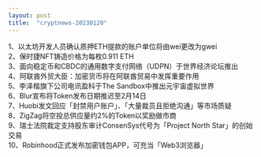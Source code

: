 ```yaml
---
layout: post
title:  "cryptnews-20230120"
---
```

1、以太坊开发人员确认质押ETH提款的账户单位将由wei更改为gwei  
2、保时捷NFT铸造价格为每枚0.911 ETH  
3、面向稳定币和CBDC的通用数字支付网络（UDPN）于世界经济论坛推出  
4、阿联酋外贸大臣：加密货币将在阿联酋贸易中发挥重要作用  
5、李泽楷旗下公司电讯盈科于The Sandbox中推出元宇宙虚拟世界  
6、Blur宣布将Token发布日期推迟至2月14日  
7、Huobi发文回应「封禁用户账户」、「大量裁员且拒绝沟通」等市场质疑  
8、ZigZag将空投总供应量约2%的Token以奖励做市商  
9、瑞士法院裁定支持股东审计ConsenSys代号为「Project North Star」的创始交易  
10、Robinhood正式发布加密钱包APP，可充当「Web3浏览器」  

